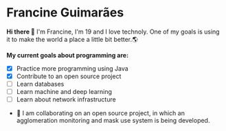 # Francine Guimarães

__Hi there 👋__
I'm Francine, I'm 19 and I love technoly. One of my goals is using it to make the world a place a little bit better.:earth_americas:

__My current goals about programming are:__
- [x] Practice more programming using Java 
- [x] Contribute to an open source project
- [ ] Learn databases
- [ ] Learn machine and deep learning
- [ ] Learn about network infrastructure

- 👯 I am collaborating on an open source project, in which an agglomeration monitoring and mask use system is being developed.

<!--
**f-francine/f-francine** is a ✨ _special_ ✨ repository because its `README.md` (this file) appears on your GitHub profile.

Here are some ideas to get you started:

- 🔭 I’m currently working on ...
- 🌱 I’m currently learning ...
- 👯 I’m looking to collaborate on ...
- 🤔 I’m looking for help with ...
- 💬 Ask me about ...
- 📫 How to reach me: ...
- 😄 Pronouns: ...
- ⚡ Fun fact: ...
-->
